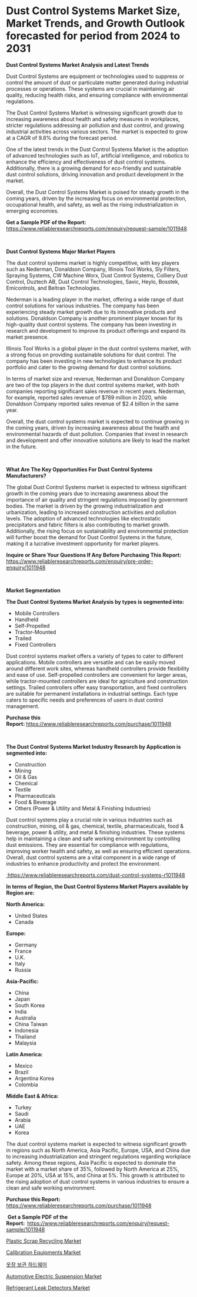 <p><h1>Dust Control Systems Market Size, Market Trends, and Growth Outlook forecasted for period from 2024 to 2031</h1></p><p><strong>Dust Control Systems Market Analysis and Latest Trends</strong></p>
<p><p>Dust Control Systems are equipment or technologies used to suppress or control the amount of dust or particulate matter generated during industrial processes or operations. These systems are crucial in maintaining air quality, reducing health risks, and ensuring compliance with environmental regulations.</p><p>The Dust Control Systems Market is witnessing significant growth due to increasing awareness about health and safety measures in workplaces, stricter regulations addressing air pollution and dust control, and growing industrial activities across various sectors. The market is expected to grow at a CAGR of 9.8% during the forecast period.</p><p>One of the latest trends in the Dust Control Systems Market is the adoption of advanced technologies such as IoT, artificial intelligence, and robotics to enhance the efficiency and effectiveness of dust control systems. Additionally, there is a growing demand for eco-friendly and sustainable dust control solutions, driving innovation and product development in the market.</p><p>Overall, the Dust Control Systems Market is poised for steady growth in the coming years, driven by the increasing focus on environmental protection, occupational health, and safety, as well as the rising industrialization in emerging economies.</p></p>
<p><strong>Get a Sample PDF of the Report:&nbsp;</strong> <a href="https://www.reliableresearchreports.com/enquiry/request-sample/1011948">https://www.reliableresearchreports.com/enquiry/request-sample/1011948</a></p>
<p>&nbsp;</p>
<p><strong>Dust Control Systems Major Market Players</strong></p>
<p><p>The dust control systems market is highly competitive, with key players such as Nederman, Donaldson Company, Illinois Tool Works, Sly Filters, Spraying Systems, CW Machine Worx, Dust Control Systems, Colliery Dust Control, Duztech AB, Dust Control Technologies, Savic, Heylo, Bosstek, Emicontrols, and Beltran Technologies.</p><p>Nederman is a leading player in the market, offering a wide range of dust control solutions for various industries. The company has been experiencing steady market growth due to its innovative products and solutions. Donaldson Company is another prominent player known for its high-quality dust control systems. The company has been investing in research and development to improve its product offerings and expand its market presence.</p><p>Illinois Tool Works is a global player in the dust control systems market, with a strong focus on providing sustainable solutions for dust control. The company has been investing in new technologies to enhance its product portfolio and cater to the growing demand for dust control solutions.</p><p>In terms of market size and revenue, Nederman and Donaldson Company are two of the top players in the dust control systems market, with both companies reporting significant sales revenue in recent years. Nederman, for example, reported sales revenue of $789 million in 2020, while Donaldson Company reported sales revenue of $2.4 billion in the same year.</p><p>Overall, the dust control systems market is expected to continue growing in the coming years, driven by increasing awareness about the health and environmental hazards of dust pollution. Companies that invest in research and development and offer innovative solutions are likely to lead the market in the future.</p></p>
<p>&nbsp;</p>
<p><strong>What Are The Key Opportunities For Dust Control Systems Manufacturers?</strong></p>
<p><p>The global Dust Control Systems market is expected to witness significant growth in the coming years due to increasing awareness about the importance of air quality and stringent regulations imposed by government bodies. The market is driven by the growing industrialization and urbanization, leading to increased construction activities and pollution levels. The adoption of advanced technologies like electrostatic precipitators and fabric filters is also contributing to market growth. Additionally, the rising focus on sustainability and environmental protection will further boost the demand for Dust Control Systems in the future, making it a lucrative investment opportunity for market players.</p></p>
<p><strong>Inquire or Share Your Questions If Any Before Purchasing This Report:</strong> <a href="https://www.reliableresearchreports.com/enquiry/pre-order-enquiry/1011948">https://www.reliableresearchreports.com/enquiry/pre-order-enquiry/1011948</a></p>
<p>&nbsp;</p>
<p><strong>Market Segmentation</strong></p>
<p><strong>The Dust Control Systems Market Analysis by types is segmented into:</strong></p>
<p><ul><li>Mobile Controllers</li><li>Handheld</li><li>Self-Propelled</li><li>Tractor-Mounted</li><li>Trailed</li><li>Fixed Controllers</li></ul></p>
<p><p>Dust control systems market offers a variety of types to cater to different applications. Mobile controllers are versatile and can be easily moved around different work sites, whereas handheld controllers provide flexibility and ease of use. Self-propelled controllers are convenient for larger areas, while tractor-mounted controllers are ideal for agriculture and construction settings. Trailed controllers offer easy transportation, and fixed controllers are suitable for permanent installations in industrial settings. Each type caters to specific needs and preferences of users in dust control management.</p></p>
<p><strong>Purchase this Report:&nbsp;</strong><a href="https://www.reliableresearchreports.com/purchase/1011948">https://www.reliableresearchreports.com/purchase/1011948</a></p>
<p>&nbsp;</p>
<p><strong>The Dust Control Systems Market Industry Research by Application is segmented into:</strong></p>
<p><ul><li>Construction</li><li>Mining</li><li>Oil & Gas</li><li>Chemical</li><li>Textile</li><li>Pharmaceuticals</li><li>Food & Beverage</li><li>Others (Power & Utility and Metal & Finishing Industries)</li></ul></p>
<p><p>Dust control systems play a crucial role in various industries such as construction, mining, oil & gas, chemical, textile, pharmaceuticals, food & beverage, power & utility, and metal & finishing industries. These systems help in maintaining a clean and safe working environment by controlling dust emissions. They are essential for compliance with regulations, improving worker health and safety, as well as ensuring efficient operations. Overall, dust control systems are a vital component in a wide range of industries to enhance productivity and protect the environment.</p></p>
<p><a href="https://www.reliableresearchreports.com/dust-control-systems-r1011948">&nbsp;https://www.reliableresearchreports.com/dust-control-systems-r1011948</a></p>
<p><strong>In terms of Region, the Dust Control Systems Market Players available by Region are:</strong></p>
<p>
    <p> <strong> North America: </strong>
        <ul>
            <li>United States</li>
            <li>Canada</li>
        </ul>
        </p> 
    <p> <strong> Europe: </strong>
        <ul>
            <li>Germany</li>
            <li>France</li>
            <li>U.K.</li>
            <li>Italy</li>
            <li>Russia</li>
        </ul>
        </p> 
    <p> <strong> Asia-Pacific: </strong>
        <ul>
            <li>China</li>
            <li>Japan</li>
            <li>South Korea</li>
            <li>India</li>
            <li>Australia</li>
            <li>China Taiwan</li>
            <li>Indonesia</li>
            <li>Thailand</li>
            <li>Malaysia</li>
        </ul>
        </p> 
    <p> <strong> Latin America: </strong>
        <ul>
            <li>Mexico</li>
            <li>Brazil</li>
            <li>Argentina Korea</li>
            <li>Colombia</li>
        </ul>
        </p> 
    <p> <strong> Middle East & Africa: </strong>
        <ul>
            <li>Turkey</li>
            <li>Saudi</li>
            <li>Arabia</li>
            <li>UAE</li>
            <li>Korea</li>
        </ul>
    </p>
    </p>
<p><p>The dust control systems market is expected to witness significant growth in regions such as North America, Asia Pacific, Europe, USA, and China due to increasing industrialization and stringent regulations regarding workplace safety. Among these regions, Asia Pacific is expected to dominate the market with a market share of 35%, followed by North America at 25%, Europe at 20%, USA at 15%, and China at 5%. This growth is attributed to the rising adoption of dust control systems in various industries to ensure a clean and safe working environment.</p></p>
<p><strong>Purchase this Report: </strong><a href="https://www.reliableresearchreports.com/purchase/1011948">https://www.reliableresearchreports.com/purchase/1011948</a></p>
<p>&nbsp;<strong>Get a Sample PDF of the Report:&nbsp;&nbsp;</strong><a href="https://www.reliableresearchreports.com/enquiry/request-sample/1011948">https://www.reliableresearchreports.com/enquiry/request-sample/1011948</a></p>
<p><strong></strong></p>
<p><p><a href="https://github.com/rionkhanvai01/Market-Research-Report-List-1/blob/main/plastic-scrap-recycling-market.md">Plastic Scrap Recycling Market</a></p><p><a href="https://medium.com/@matianey76856/global-calibration-equipments-market-size-and-market-trends-analysis-by-regional-outlook-0191eac756a7">Calibration Equipments Market</a></p><p><a href="https://github.com/marufmohassin05/Market-Research-Report-List-2/blob/main/173207880213.md">옷장 보관 하드웨어</a></p><p><a href="https://www.linkedin.com/pulse/global-automotive-electric-suspension-market-trends-insights-obxce?trackingId=jZl64DmNSFa3y9jsApJcaA%3D%3D">Automotive Electric Suspension Market</a></p><p><a href="https://medium.com/@nettieboyle28/insights-into-the-refrigerant-leak-detectors-industry-market-financial-status-market-size-and-27024f758091">Refrigerant Leak Detectors Market</a></p></p>
